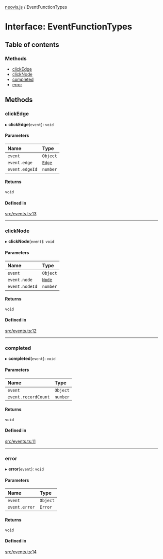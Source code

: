 [neovis.js](../README.md) / EventFunctionTypes

# Interface: EventFunctionTypes

## Table of contents

### Methods

- [clickEdge](EventFunctionTypes.md#clickedge)
- [clickNode](EventFunctionTypes.md#clicknode)
- [completed](EventFunctionTypes.md#completed)
- [error](EventFunctionTypes.md#error)

## Methods

### clickEdge

▸ **clickEdge**(`event`): `void`

#### Parameters

| Name | Type |
| :------ | :------ |
| `event` | `Object` |
| `event.edge` | [`Edge`](Edge.md) |
| `event.edgeId` | `number` |

#### Returns

`void`

#### Defined in

[src/events.ts:13](https://github.com/thebestnom/neovis.js/blob/2890321/src/events.ts#L13)

___

### clickNode

▸ **clickNode**(`event`): `void`

#### Parameters

| Name | Type |
| :------ | :------ |
| `event` | `Object` |
| `event.node` | [`Node`](Node.md) |
| `event.nodeId` | `number` |

#### Returns

`void`

#### Defined in

[src/events.ts:12](https://github.com/thebestnom/neovis.js/blob/2890321/src/events.ts#L12)

___

### completed

▸ **completed**(`event`): `void`

#### Parameters

| Name | Type |
| :------ | :------ |
| `event` | `Object` |
| `event.recordCount` | `number` |

#### Returns

`void`

#### Defined in

[src/events.ts:11](https://github.com/thebestnom/neovis.js/blob/2890321/src/events.ts#L11)

___

### error

▸ **error**(`event`): `void`

#### Parameters

| Name | Type |
| :------ | :------ |
| `event` | `Object` |
| `event.error` | `Error` |

#### Returns

`void`

#### Defined in

[src/events.ts:14](https://github.com/thebestnom/neovis.js/blob/2890321/src/events.ts#L14)
